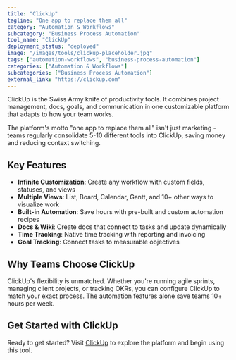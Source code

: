```yaml
---
title: "ClickUp"
tagline: "One app to replace them all"
category: "Automation & Workflows"
subcategory: "Business Process Automation"
tool_name: "ClickUp"
deployment_status: "deployed"
image: "/images/tools/clickup-placeholder.jpg"
tags: ["automation-workflows", "business-process-automation"]
categories: ["Automation & Workflows"]
subcategories: ["Business Process Automation"]
external_link: "https://clickup.com"
---
```

ClickUp is the Swiss Army knife of productivity tools. It combines project management, docs, goals, and communication in one customizable platform that adapts to how your team works.

The platform's motto "one app to replace them all" isn't just marketing - teams regularly consolidate 5-10 different tools into ClickUp, saving money and reducing context switching.

## Key Features
- **Infinite Customization**: Create any workflow with custom fields, statuses, and views
- **Multiple Views**: List, Board, Calendar, Gantt, and 10+ other ways to visualize work
- **Built-in Automation**: Save hours with pre-built and custom automation recipes
- **Docs & Wiki**: Create docs that connect to tasks and update dynamically
- **Time Tracking**: Native time tracking with reporting and invoicing
- **Goal Tracking**: Connect tasks to measurable objectives

## Why Teams Choose ClickUp
ClickUp's flexibility is unmatched. Whether you're running agile sprints, managing client projects, or tracking OKRs, you can configure ClickUp to match your exact process. The automation features alone save teams 10+ hours per week.

## Get Started with ClickUp

Ready to get started? Visit [ClickUp](https://clickup.com) to explore the platform and begin using this tool.